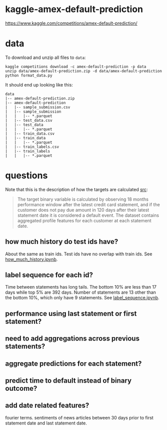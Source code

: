 # kaggle-amex-default-prediction
https://www.kaggle.com/competitions/amex-default-prediction/


# data
To download and unzip all files to `data`:
```
kaggle competitions download -c amex-default-prediction -p data
unzip data/amex-default-prediction.zip -d data/amex-default-prediction
python format_data.py
```
It should end up looking like this:
```
data
|-- amex-default-prediction.zip
|-- amex-default-prediction
|   |-- sample_submission.csv
|   |-- sample_submission
|   |   |-- *.parquet
|   |-- test_data.csv
|   |-- test_data
|   |   |-- *.parquet
|   |-- train_data.csv
|   |-- train_data
|   |   |-- *.parquet
|   |-- train_labels.csv
|   |-- train_labels
|   |   |-- *.parquet
```


# questions
Note that this is the description of how the targets are calculated [src](https://www.kaggle.com/competitions/amex-default-prediction/data):
> The target binary variable is calculated by observing 18 months performance window after the latest credit card statement, and if the customer does not pay due amount in 120 days after their latest
statement date it is considered a default event.
> The dataset contains aggregated profile features for each customer at each statement date. 

## how much history do test ids have?
About the same as train ids. Test ids have no overlap with train ids.
See [how_much_history.ipynb](notebooks/how_much_history.ipynb).

## label sequence for each id?
Time between statements has long tails.
The bottom 10% are less than 17 days while top 5% are 392 days.
Number of statements are 13 other than the bottom 10%, which only have 9 statements.
See [label_sequence.ipynb](notebooks/label_sequence.ipynb).

## performance using last statement or first statement?

## need to add aggregations across previous statements?

## aggregate predictions for each statement?

## predict time to default instead of binary outcome?

## add date related features?
fourier terms.
sentiments of news articles between 30 days prior to first statement date and last statement date.
